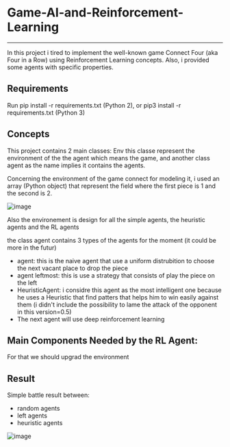 # Game-AI-and-Reinforcement-Learning
-------------------------------------
In this project i tired to implement the well-known game Connect Four  (aka  Four in a Row) using Reinforcement Learning concepts. Also, i provided some agents with specific properties.

Requirements
-----------
Run pip install -r requirements.txt (Python 2), or pip3 install -r requirements.txt (Python 3)

Concepts
-----------
This project contains 2 main classes: Env this classe represent the environment of the the agent which means the game, and another class agent as the name implies it contains the agents.

Concerning the environment of the game connect for modeling it, i used an array (Python object) that represent the field where the first piece is 1 and the second is 2.

![image](https://user-images.githubusercontent.com/52492864/128045136-8107d272-0b02-454a-bb0f-932d1079ec9f.png)


Also the environement is design for all the simple agents, the heuristic agents and the RL agents


the class agent contains 3 types of the agents for the moment (it could be more in the futur)
* agent: this is the naive agent that use a uniform distrubition to choose the next vacant place to drop the piece
* agent leftmost: this is use a strategy that consists of play the piece on the left 
* HeuristicAgent: i considre this agent as the most intelligent one because he uses a Heuristic that find patters that helps him to win easily against them (i didn't include the possibility to lame the attack of the opponent in this version=0.5)
* The next agent will use deep reinforcement learning


Main Components Needed by the RL Agent:
-----------
For that we should upgrad the environment


Result
-----------
Simple battle result between:
- random agents
- left agents
- heuristic agents


![image](https://user-images.githubusercontent.com/52492864/128024170-b75ccee1-f253-4464-8a95-d635a98e4a56.png)
